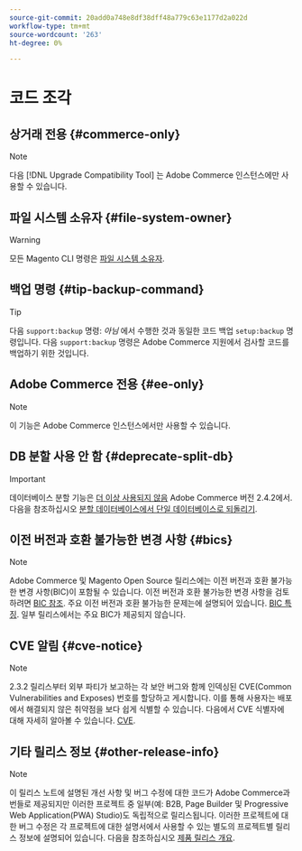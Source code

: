 ```yaml
---
source-git-commit: 20add0a748e8df38dff48a779c63e1177d2a022d
workflow-type: tm+mt
source-wordcount: '263'
ht-degree: 0%

---
```

# 코드 조각

## 상거래 전용 {#commerce-only}

>[!NOTE]
>
>다음 [!DNL Upgrade Compatibility Tool] 는 Adobe Commerce 인스턴스에만 사용할 수 있습니다.

<!-- Configuration guide snippets -->

## 파일 시스템 소유자 {#file-system-owner}

>[!WARNING]
>
>모든 Magento CLI 명령은 [파일 시스템 소유자](/help/configuration/cli/config-cli.md#prerequisites).

## 백업 명령 {#tip-backup-command}

>[!TIP]
>
>다음 `support:backup` 명령: _아님_ 에서 수행한 것과 동일한 코드 백업 `setup:backup` 명령입니다. 다음 `support:backup` 명령은 Adobe Commerce 지원에서 검사할 코드를 백업하기 위한 것입니다.

## Adobe Commerce 전용 {#ee-only}

>[!NOTE]
>
>이 기능은 Adobe Commerce 인스턴스에서만 사용할 수 있습니다.

## DB 분할 사용 안 함 {#deprecate-split-db}

>[!IMPORTANT]
>
>데이터베이스 분할 기능은 [더 이상 사용되지 않음](https://community.magento.com/t5/Magento-DevBlog/Deprecation-of-Split-Database-in-Magento-Commerce/ba-p/465187?_ga=2.128934671.2024864496.1657558157-1596100530.1657558157) Adobe Commerce 버전 2.4.2에서. 다음을 참조하십시오 [분할 데이터베이스에서 단일 데이터베이스로 되돌리기](/help/configuration/storage/revert-split-database.md).

<!-- End of Configuration guide snippets -->

## 이전 버전과 호환 불가능한 변경 사항 {#bics}

>[!NOTE]
>
>Adobe Commerce 및 Magento Open Source 릴리스에는 이전 버전과 호환 불가능한 변경 사항(BIC)이 포함될 수 있습니다. 이전 버전과 호환 불가능한 변경 사항을 검토하려면 [BIC 참조](https://developer.adobe.com/commerce/php/development/backward-incompatible-changes/reference/). 주요 이전 버전과 호환 불가능한 문제는에 설명되어 있습니다. [BIC 특징](https://developer.adobe.com/commerce/php/development/backward-incompatible-changes/highlights/). 일부 릴리스에서는 주요 BIC가 제공되지 않습니다.

## CVE 알림 {#cve-notice}

>[!NOTE]
>
>2.3.2 릴리스부터 외부 파티가 보고하는 각 보안 버그와 함께 인덱싱된 CVE(Common Vulnerabilities and Exposes) 번호를 할당하고 게시합니다. 이를 통해 사용자는 배포에서 해결되지 않은 취약점을 보다 쉽게 식별할 수 있습니다. 다음에서 CVE 식별자에 대해 자세히 알아볼 수 있습니다. [CVE](https://cve.mitre.org/).

## 기타 릴리스 정보 {#other-release-info}

>[!NOTE]
>
>이 릴리스 노트에 설명된 개선 사항 및 버그 수정에 대한 코드가 Adobe Commerce과 번들로 제공되지만 이러한 프로젝트 중 일부(예: B2B, Page Builder 및 Progressive Web Application(PWA) Studio)도 독립적으로 릴리스됩니다. 이러한 프로젝트에 대한 버그 수정은 각 프로젝트에 대한 설명서에서 사용할 수 있는 별도의 프로젝트별 릴리스 정보에 설명되어 있습니다. 다음을 참조하십시오 [제품 릴리스 개요](/help/release/release-notes/overview.md).

